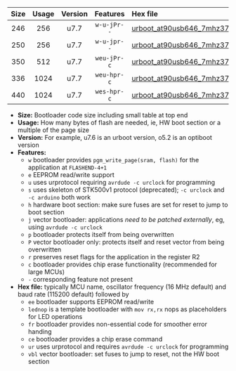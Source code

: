 |Size|Usage|Version|Features|Hex file|
|:-:|:-:|:-:|:-:|:--|
|246|256|u7.7|`w-u-jPr--`|[urboot_at90usb646_7mhz3728_9600bps_lednop_ur_vbl.hex](https://raw.githubusercontent.com/stefanrueger/urboot.hex/main/mcus/at90usb646/fcpu_7mhz3728/9600_bps/urboot_at90usb646_7mhz3728_9600bps_lednop_ur_vbl.hex)|
|250|256|u7.7|`w-u-jpr--`|[urboot_at90usb646_7mhz3728_9600bps_lednop_fr_ur_vbl.hex](https://raw.githubusercontent.com/stefanrueger/urboot.hex/main/mcus/at90usb646/fcpu_7mhz3728/9600_bps/urboot_at90usb646_7mhz3728_9600bps_lednop_fr_ur_vbl.hex)|
|350|512|u7.7|`weu-jPr-c`|[urboot_at90usb646_7mhz3728_9600bps_ee_lednop_fr_ce_ur_vbl.hex](https://raw.githubusercontent.com/stefanrueger/urboot.hex/main/mcus/at90usb646/fcpu_7mhz3728/9600_bps/urboot_at90usb646_7mhz3728_9600bps_ee_lednop_fr_ce_ur_vbl.hex)|
|336|1024|u7.7|`weu-hpr-c`|[urboot_at90usb646_7mhz3728_9600bps_ee_lednop_fr_ce_ur.hex](https://raw.githubusercontent.com/stefanrueger/urboot.hex/main/mcus/at90usb646/fcpu_7mhz3728/9600_bps/urboot_at90usb646_7mhz3728_9600bps_ee_lednop_fr_ce_ur.hex)|
|440|1024|u7.7|`wes-hpr-c`|[urboot_at90usb646_7mhz3728_9600bps_ee_lednop_fr_ce.hex](https://raw.githubusercontent.com/stefanrueger/urboot.hex/main/mcus/at90usb646/fcpu_7mhz3728/9600_bps/urboot_at90usb646_7mhz3728_9600bps_ee_lednop_fr_ce.hex)|

- **Size:** Bootloader code size including small table at top end
- **Usage:** How many bytes of flash are needed, ie, HW boot section or a multiple of the page size
- **Version:** For example, u7.6 is an urboot version, o5.2 is an optiboot version
- **Features:**
  + `w` bootloader provides `pgm_write_page(sram, flash)` for the application at `FLASHEND-4+1`
  + `e` EEPROM read/write support
  + `u` uses urprotocol requiring `avrdude -c urclock` for programming
  + `s` uses skeleton of STK500v1 protocol (deprecated); `-c urclock` and `-c arduino` both work
  + `h` hardware boot section: make sure fuses are set for reset to jump to boot section
  + `j` vector bootloader: applications *need to be patched externally*, eg, using `avrdude -c urclock`
  + `p` bootloader protects itself from being overwritten
  + `P` vector bootloader only: protects itself and reset vector from being overwritten
  + `r` preserves reset flags for the application in the register R2
  + `c` bootloader provides chip erase functionality (recommended for large MCUs)
  + `-` corresponding feature not present
- **Hex file:** typically MCU name, oscillator frequency (16 MHz default) and baud rate (115200 default) followed by
  + `ee` bootloader supports EEPROM read/write
  + `lednop` is a template bootloader with `mov rx,rx` nops as placeholders for LED operations
  + `fr` bootloader provides non-essential code for smoother error handing
  + `ce` bootloader provides a chip erase command
  + `ur` uses urprotocol and requires `avrdude -c urclock` for programming
  + `vbl` vector bootloader: set fuses to jump to reset, not the HW boot section
